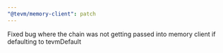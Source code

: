 ```yaml
---
"@tevm/memory-client": patch
---
```


Fixed bug where the chain was not getting passed into memory client if defaulting to tevmDefault
